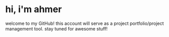 # hi, i'm ahmer

welcome to my GitHub! this account will serve as a project portfolio/project management tool. stay tuned for awesome stuff!

